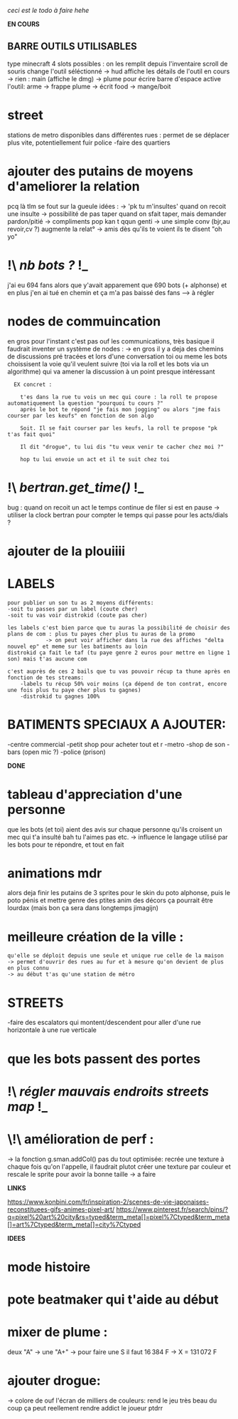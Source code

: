 


_ceci est le todo à faire hehe_


**EN COURS**


## BARRE OUTILS UTILISABLES
  type minecraft
  4 slots possibles : on les remplit depuis l'inventaire
  scroll de souris change l'outil séléctionné
  -> hud affiche les détails de l'outil en cours
  -> rien : main (affiche le dmg)
  -> plume pour écrire
  barre d'espace active l'outil:
      arme -> frappe
      plume -> écrit
      food -> mange/boit


# street
  stations de metro disponibles dans différentes rues : permet de se déplacer plus vite, potentiellement fuir police
  -faire des quartiers

# ajouter des putains de moyens d'ameliorer la relation
  pcq là tlm se fout sur la gueule
  idées :
    -> 'pk tu m'insultes' quand on recoit une insulte
    -> possibilité de pas taper quand on sfait taper, mais demander pardon/pitié
    -> compliments pop kan t qqun genti
    -> une simple conv (bjr,au revoir,cv ?) augmente la relat°
    -> amis dès qu'ils te voient ils te disent "oh yo"

#  \!\ *nb bots ?* \!\_
  j'ai eu 694 fans alors que y'avait apparement que 690 bots (+ alphonse)
  et en plus j'en ai tué en chemin et ça m'a pas baissé des fans
  --> à régler

# nodes de commuincation
  en gros pour l'instant c'est pas ouf les communications, très basique
  il faudrait inventer un système de nodes :
    -> en gros il y a deja des chemins de discussions pré tracées et lors d'une conversation
      toi ou meme les bots choissisent la voie qu'il veulent suivre
      (toi via la roll et les bots via un algorithme) qui va amener la discussion à un point presque intéressant

      EX concret :

        t'es dans la rue tu vois un mec qui coure : la roll te propose automatiquement la question "pourquoi tu cours ?"
        après le bot te répond "je fais mon jogging" ou alors "jme fais courser par les keufs" en fonction de son algo

        Soit. Il se fait courser par les keufs, la roll te propose "pk t'as fait quoi"

        Il dit "drogue", tu lui dis "tu veux venir te cacher chez moi ?"

        hop tu lui envoie un act et il te suit chez toi

# \!\ *bertran.get_time()* \!\_
  bug : quand on recoit un act le temps continue de filer si est en pause
  -> utiliser la clock bertran pour compter le temps qui passe pour les acts/dials ?

# ajouter de la plouiiii

# LABELS

	pour publier un son tu as 2 moyens différents:
	-soit tu passes par un label (coute cher)
	-soit tu vas voir distrokid (coute pas cher)

	les labels c'est bien parce que tu auras la possibilité de choisir des plans de com : plus tu payes cher plus tu auras de la promo
				-> on peut voir afficher dans la rue des affiches "delta nouvel ep" et meme sur les batiments au loin
	distrokid ça fait le taf (tu paye genre 2 euros pour mettre en ligne 1 son) mais t'as aucune com

	c'est auprès de ces 2 bails que tu vas pouvoir récup ta thune après en fonction de tes streams:
		-labels tu récup 50% voir moins (ça dépend de ton contrat, encore une fois plus tu paye cher plus tu gagnes)
		-distrokid tu gagnes 100%

# BATIMENTS SPECIAUX A AJOUTER:
  -centre commercial
  -petit shop pour acheter tout et r
  -metro
  -shop de son
  -bars (open mic ?)
  -police (prison)




**DONE**

# tableau d'appreciation d'une personne
  que les bots (et toi) aient des avis sur chaque personne qu'ils croisent
  un mec qui t'a insulté bah tu l'aimes pas etc.
  -> influence le langage utilisé par les bots pour te répondre, et tout en fait

# animations mdr

  alors deja finir les putains de 3 sprites pour le skin du poto alphonse,
  puis le poto pénis
  et mettre genre des ptites anim des décors ça pourrait être lourdax (mais bon ça sera dans longtemps jimagijn)

# meilleure création de la ville :
    qu'elle se déploit depuis une seule et unique rue celle de la maison
    -> permet d'ouvrir des rues au fur et à mesure qu'on devient de plus en plus connu
    -> au début t'as qu'une station de métro

# STREETS

  -faire des escalators qui montent/descendent pour aller d'une rue horizontale à une rue verticale

# que les bots passent des portes

# \!\ *régler mauvais endroits streets map*  \!\_

# \\!\\ amélioration de perf :
  -> la fonction g.sman.addCol() pas du tout optimisée:
    recrée une texture à chaque fois qu'on l'appelle, il faudrait plutot créer une texture
    par couleur et rescale le sprite pour avoir la bonne taille -> a faire



**LINKS**

https://www.konbini.com/fr/inspiration-2/scenes-de-vie-japonaises-reconstituees-gifs-animes-pixel-art/
https://www.pinterest.fr/search/pins/?q=pixel%20art%20city&rs=typed&term_meta[]=pixel%7Ctyped&term_meta[]=art%7Ctyped&term_meta[]=city%7Ctyped


**IDEES**

# mode histoire

# pote beatmaker qui t'aide au début

# mixer de plume :
  deux "A" -> une "A+"
  -> pour faire une S il faut 16 384 F
  -> X = 131 072 F

# ajouter drogue:
  -> colore de ouf l'écran de milliers de couleurs:
    rend le jeu très beau du coup ça peut reellement rendre addict le joueur ptdrr
